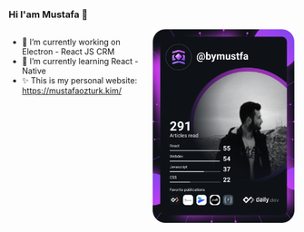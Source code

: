 ### Hi I'am Mustafa 👋 
 


<div style='display:flex'>
  <div>    
    
  - 🔭 I’m currently working on Electron - React JS CRM
  - 🌱 I’m currently learning React - Native
  - ✨  This is my personal website: https://mustafaozturk.kim/
    
  </div>
  <div>  
    <a href="https://app.daily.dev/DailyDevTips"><img src="https://github.com/bymustfa/bymustfa/blob/main/devcard.svg" width="400" alt="Chris Bongers's Dev Card"/></a>
  </div>
</div>
